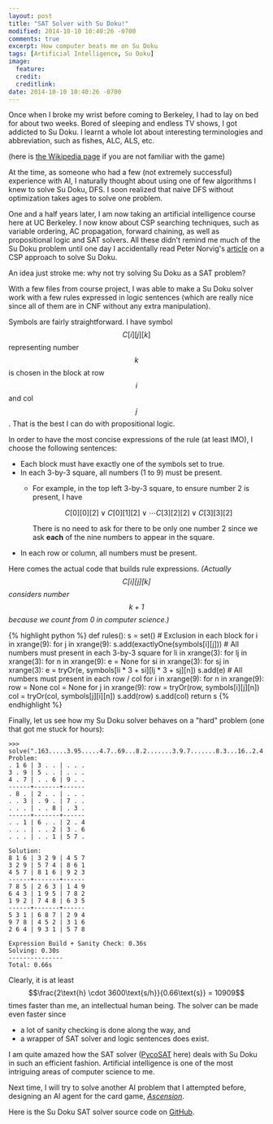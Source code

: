 ```yaml
---
layout: post
title: "SAT Solver with Su Doku!"
modified: 2014-10-10 10:40:26 -0700
comments: true
excerpt: How computer beats me on Su Doku
tags: [Artificial Intelligence, Su Doku]
image:
  feature:
  credit:
  creditlink:
date: 2014-10-10 10:40:26 -0700
---
```

Once when I broke my wrist before coming to Berkeley, I had to lay on bed for about two weeks. Bored of sleeping and endless TV shows, I got addicted to Su Doku. I learnt a whole lot about interesting terminologies and abbreviation, such as fishes, ALC, ALS, etc.

(here is [the Wikipedia page](http://en.wikipedia.org/wiki/Sudoku) if you are not familiar with the game)

At the time, as someone who had a few (not extremely successful) experience with AI, I naturally thought about using one of few algorithms I knew to solve Su Doku, DFS. I soon realized that naive DFS without optimization takes ages to solve one problem.

One and a half years later, I am now taking an artificial intelligence course here at UC Berkeley. I now know about CSP searching techniques, such as variable ordering, AC propagation, forward chaining, as well as propositional logic and SAT solvers. All these didn't remind me much of the Su Doku problem until one day I accidentally read Peter Norvig's [article](http://norvig.com/sudoku.html) on a CSP approach to solve Su Doku.

An idea just stroke me: why not try solving Su Doku as a SAT problem?

With a few files from course project, I was able to make a Su Doku solver work with a few rules expressed in logic sentences (which are really nice since all of them are in CNF without any extra manipulation).

Symbols are fairly straightforward. I have symbol $$C[i][j][k]$$ representing number $$k$$ is chosen in the block at row $$i$$ and col $$j$$. That is the best I can do with propositional logic.

In order to have the most concise expressions of the rule (at least IMO), I choose the following sentences:

+ Each block must have exactly one of the symbols set to true.
+ In each 3-by-3 square, all numbers (1 to 9) must be present.
    + For example, in the top left 3-by-3 square, to ensure number 2 is present, I have

      $$C[0][0][2] \lor C[0][1][2] \lor \cdots C[3][2][2] \lor C[3][3][2]$$

      There is no need to ask for there to be only one number 2 since we ask **each** of the nine numbers to appear in the square.
+ In each row or column, all numbers must be present.

Here comes the actual code that builds rule expressions.
*(Actually $$C[i][j][k]$$ considers number $$k + 1$$ because we count from 0 in computer science.)*

{% highlight python %}
def rules():
    s = set()
    # Exclusion in each block
    for i in xrange(9):
        for j in xrange(9):
            s.add(exactlyOne(symbols[i][j]))
    # All numbers must present in each 3-by-3 square
    for li in xrange(3):
        for lj in xrange(3):
            for n in xrange(9):
                e = None
                for si in xrange(3):
                    for sj in xrange(3):
                        e = tryOr(e, symbols[li * 3 + si][lj * 3 + sj][n])
                s.add(e)
    # All numbers must present in each row / col
    for i in xrange(9):
        for n in xrange(9):
            row = None
            col = None
            for j in xrange(9):
                row = tryOr(row, symbols[i][j][n])
                col = tryOr(col, symbols[j][i][n])
            s.add(row)
            s.add(col)
    return s
{% endhighlight %}

Finally, let us see how my Su Doku solver behaves on a "hard" problem (one that got me stuck for hours):

    >>> solve(".163.....3.95.....4.7..69...8.2.......3.9.7.......8.3...16..2.4.....23.6.....157.")
    Problem:
    . 1 6 | 3 . . | . . .
    3 . 9 | 5 . . | . . .
    4 . 7 | . . 6 | 9 . .
    ------+-------+------
    . 8 . | 2 . . | . . .
    . . 3 | . 9 . | 7 . .
    . . . | . . 8 | . 3 .
    ------+-------+------
    . . 1 | 6 . . | 2 . 4
    . . . | . . 2 | 3 . 6
    . . . | . . 1 | 5 7 .

    Solution:
    8 1 6 | 3 2 9 | 4 5 7
    3 2 9 | 5 7 4 | 8 6 1
    4 5 7 | 8 1 6 | 9 2 3
    ------+-------+------
    7 8 5 | 2 6 3 | 1 4 9
    6 4 3 | 1 9 5 | 7 8 2
    1 9 2 | 7 4 8 | 6 3 5
    ------+-------+------
    5 3 1 | 6 8 7 | 2 9 4
    9 7 8 | 4 5 2 | 3 1 6
    2 6 4 | 9 3 1 | 5 7 8

    Expression Build + Sanity Check: 0.36s
    Solving: 0.30s
    ---------------
    Total: 0.66s

Clearly, it is at least $$\frac{2\text{h} \cdot 3600\text{s/h}}{0.66\text{s}} = 10909$$ times faster than me, an intellectual human being. The solver can be made even faster since

+ a lot of sanity checking is done along the way, and
+ a wrapper of SAT solver and logic sentences does exist.

I am quite amazed how the SAT solver ([PycoSAT](http://fmv.jku.at/picosat/) here) deals with Su Doku in such an efficient fashion. Artificial intelligence is one of the most intriguing areas of computer science to me.

Next time, I will try to solve another AI problem that I attempted before, designing an AI agent for the card game, [*Ascension*](http://ascensiongame.com/).

Here is the Su Doku SAT solver source code on [GitHub](https://github.com/SsnL/SAT-Su-DoKu).